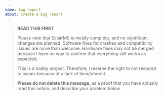 ```yaml
---
name: Bug report
about: Create a bug report
---
```


> **READ THIS FIRST**
>
> Please note that EclairM0 is mostly complete, and no significant changes are planned. Software fixes for crashes and compatibility issues are more than welcome. Hardware fixes may not be merged because I have no way to confirm that everything still works as expected.
>
> This is a hobby project. Therefore, I reserve the right to not respond to issues because of a lack of time/interest.
>
> **Please do not delete this message**, as a proof that you have actually read this notice, and describe your problem below.
